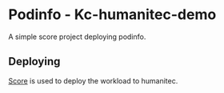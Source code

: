# Podinfo - Kc-humanitec-demo

A simple score project deploying podinfo.

## Deploying

[Score](https://score.dev/) is used to deploy the workload to humanitec.

